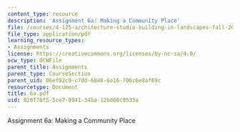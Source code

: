 ```yaml
---
content_type: resource
description: 'Assignment 6a: Making a Community Place'
file: /courses/4-125-architecture-studio-building-in-landscapes-fall-2002/826f78f55ce7094134ba12bd68c0535a_6a.pdf
file_type: application/pdf
learning_resource_types:
- Assignments
license: https://creativecommons.org/licenses/by-nc-sa/4.0/
ocw_type: OCWFile
parent_title: Assignments
parent_type: CourseSection
parent_uid: 06ef02c9-c7dd-6848-6e16-706c6e8af69c
resourcetype: Document
title: 6a.pdf
uid: 826f78f5-5ce7-0941-34ba-12bd68c0535a
---
```

Assignment 6a: Making a Community Place